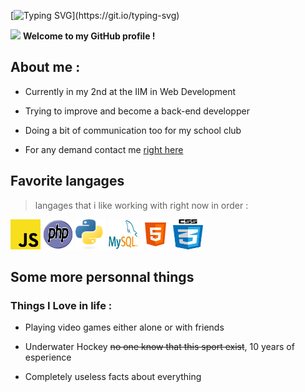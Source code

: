 [![Typing SVG](https://readme-typing-svg.demolab.com?font=Fira+Code&pause=1000&color=F7F7F7&width=435&lines=Hello+World+!+I'm+Thomas+!)](https://git.io/typing-svg)

<img src = "https://raw.githubusercontent.com/MartinHeinz/MartinHeinz/master/wave.gif" width = 20px> **Welcome to my GitHub profile !**

## About me :

- Currently in my 2nd at the IIM in Web Development

- Trying to improve and become a back-end developper

- Doing a bit of communication too for my school club

- For any demand contact me <a href="mailto:thomascandille0508@gmail.com">right here</a>

## Favorite langages
>langages that i like working with right now in order :

<img src="img/Javascript-736400_960_720.png" width="48" height="48" alt="JavaScript"></img>
<img src="img/PHP-logo.svg" width="48" height="48" alt="PhP"></img>
<img src="img/Python-logo-notext.svg" width="48" height="48" alt="Python"></img>
<img src="img/logo-mysql-170x115.png" width="48" height="48" alt="MySQL"></img>
<img src="img/icons8-html-5.svg" width="48" height="48" alt="HTML"></img>
<img src="img/CSS.3.svg" width="48" height="48" alt="CSS"></img>

## Some more personnal things

### Things I Love in life :

- Playing video games either alone or with friends

- Underwater Hockey ~~no one know that this sport exist~~, 10 years of esperience

- Completely useless facts about everything
